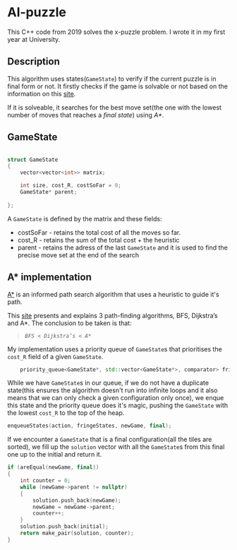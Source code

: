 # AI-puzzle
This C++ code from 2019 solves the x-puzzle problem. I wrote it in my first year at University. 

## Description

This algorithm uses states(```GameState```) to verify if the current puzzle is in final form or not. It firstly checks if the game is solvable or not based on the information on this [site](http://kevingong.com/Math/SixteenPuzzle.html).

If it is solveable, it searches for the best move set(the one with the lowest number of moves that reaches a *final state*) using _*A**_.

## GameState

```c++

struct GameState
{
	vector<vector<int>> matrix;

	int size, cost_R, costSoFar = 0;
	GameState* parent;
	
};
```

A ```GameState``` is defined by the matrix and these fields:
*   costSoFar - retains the total cost of all the moves so far.
*   cost_R - retains the sum of the total cost + the heuristic
*   parent - retains the adress of the last ```GameState``` and it is used to find the precise move set at the end of the search  


## A* implementation

[A*](https://en.wikipedia.org/wiki/A*_search_algorithm) is an informed path search algorithm that uses a heuristic to guide it's path.

This [site](https://www.redblobgames.com/pathfinding/a-star/introduction.html) presents and explains 3 path-finding algorithms, BFS, Dijkstra’s and A*. The conclusion to be taken is that:

> _```BFS < Dijkstra’s < A*```_

My implementation uses a priority queue of ```GameState```s that prioritises the ```cost_R``` field of a given ```GameState```. 

```c++
	priority_queue<GameState*, std::vector<GameState*>, comparator> fringeStates;
```

While we have ```GameState```s in our queue, if we do not have a duplicate state(this ensures the algorithm doesn't run into infinite loops and it also means that we can only check a given configuration only once), we enque this state and the priority queue does it's magic, pushing the ```GameState``` with the lowest ```cost_R``` to the top of the heap.
```c++
enqueueStates(action, fringeStates, newGame, final);
```


If we encounter a ```GameState``` that is a final configuration(all the tiles are sorted), we fill up the ```solution``` vector with all the ```GameState```s from this final one up to the initial and return it.

```c++
if (areEqual(newGame, final))
{
	int counter = 0;
	while (newGame->parent != nullptr)
	{
	    solution.push_back(newGame);
	    newGame = newGame->parent;
    	counter++;
	}
	solution.push_back(initial);
	return make_pair(solution, counter);
}
```
